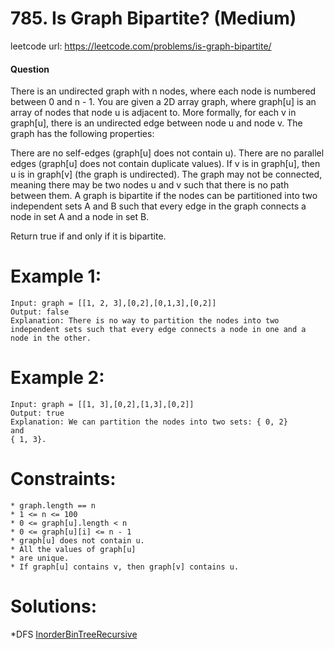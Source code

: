 # 785. Is Graph Bipartite? (Medium)

leetcode url: https://leetcode.com/problems/is-graph-bipartite/


#### Question
There is an undirected graph with n nodes, where each node is numbered between 0 and n - 1. You are given a 2D array graph, where graph[u] is an array of nodes that node u is adjacent to. More formally, for each v in graph[u], there is an undirected edge between node u and node v. The graph has the following properties:

There are no self-edges (graph[u] does not contain u).
There are no parallel edges (graph[u] does not contain duplicate values).
If v is in graph[u], then u is in graph[v] (the graph is undirected).
The graph may not be connected, meaning there may be two nodes u and v such that there is no path between them.
A graph is bipartite if the nodes can be partitioned into two independent sets A and B such that every edge in the graph connects a node in set A and a node in set B.

Return true if and only if it is bipartite.

# Example 1:

```
Input: graph = [[1, 2, 3],[0,2],[0,1,3],[0,2]]
Output: false
Explanation: There is no way to partition the nodes into two independent sets such that every edge connects a node in one and a node in the other.
 ```
 
# Example 2:

```
Input: graph = [[1, 3],[0,2],[1,3],[0,2]]
Output: true
Explanation: We can partition the nodes into two sets: { 0, 2}
and
{ 1, 3}.
```

# Constraints:

```
* graph.length == n
* 1 <= n <= 100
* 0 <= graph[u].length < n
* 0 <= graph[u][i] <= n - 1
* graph[u] does not contain u.
* All the values of graph[u]
* are unique.
* If graph[u] contains v, then graph[v] contains u.
 ```
 
 # Solutions:
 *DFS [InorderBinTreeRecursive](IsGraphBipartite_Dfs.cs.cs)

